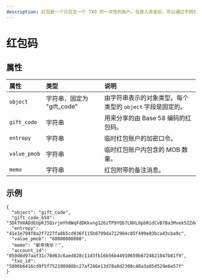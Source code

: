```yaml
---
description: 红包是一个只包含一个 TXO 的一次性的账户。在放入资金后，可以通过不同的途径（比如二维码）分享给接收方去接收红包内的资金。
---
```


# 红包码

## 属性

| 属性 | 类型 | 说明 |
| :--- | :--- | :--- |
| `object` | 字符串，固定为 "gift_code" | 由字符串表示的对象类型。每个类型的 `object` 字段是固定的。 |
| `gift_code` | 字符串 | 用来分享的由 Base 58 编码的红包码。 |
| `entropy` | 字符串 | 临时红包账户的加密口令。 |
| `value_pmob` | 字符串 | 临时红包账户内包含的 MOB 数量。 |
| `memo` | 字符串 | 红包附带的备注消息。 |

## 示例

```text
{
  "object": "gift_code",
  "gift_code_b58": "3DkTHXADdEUpRJ5QsrjmYh8WqFdDKkvng126zTP9YQb7LNXL8pbRidCvB7Ba3Mvek5ZZdev8EXNPrJBpGdtvfjk3hew1phmjdkf5mp35mbyvhB8UjRqoJJqDRswLrmKQL",
  "entropy": "41e1e794f8a2f7227fa8b5cd936f115b8799da712984c85f499e03bca43cba9c",
  "value_pmob": "60000000000",
  "memo": "新年快乐！",
  "account_id": "050d8d97aaf31c70d63c6aed828c11d3fb16b56b44910659b6724621047b81f9",
  "txo_id": "5806b6416cd9f5f752180988bc27af246e13d78a8d2308c48a3a85d529e6e57f"
}
```


